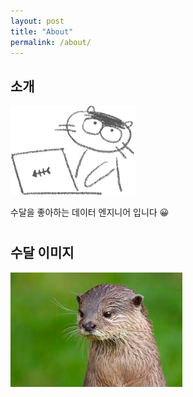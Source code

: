 ```yaml
---
layout: post
title: "About"
permalink: /about/
---
```


## 소개
<img src = "/post_images/수달-컴퓨터.png" width="200" height=auto>

[comment]: <> (![sudal 1]&#40;../post_images/sudal-256.png&#41;  )
수달을 좋아하는 데이터 엔지니어 입니다 😀
# 

## 수달 이미지
![sudal 1](../post_images/수달1.png)
